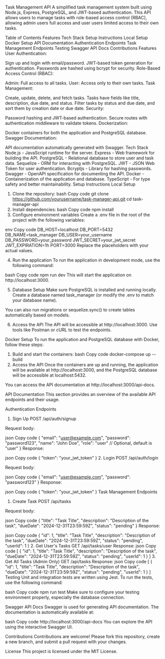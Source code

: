 Task Management API
A simplified task management system built using Node.js, Express, PostgreSQL, and JWT-based authentication. This API allows users to manage tasks with role-based access control (RBAC), allowing admin users full access and user users limited access to their own tasks.

Table of Contents
Features
Tech Stack
Setup Instructions
Local Setup
Docker Setup
API Documentation
Authentication Endpoints
Task Management Endpoints
Testing
Swagger API Docs
Contributions
Features
User Authentication:

Sign up and login with email/password.
JWT-based token generation for authentication.
Passwords are hashed using bcrypt for security.
Role-Based Access Control (RBAC):

Admin: Full access to all tasks.
User: Access only to their own tasks.
Task Management:

Create, update, delete, and fetch tasks.
Tasks have fields like title, description, due date, and status.
Filter tasks by status and due date, and sort them by creation date or due date.
Security:

Password hashing and JWT-based authentication.
Secure routes with authentication middleware to validate tokens.
Dockerization:

Docker containers for both the application and PostgreSQL database.
Swagger Documentation:

API documentation automatically generated with Swagger.
Tech Stack
Node.js - JavaScript runtime for the server.
Express - Web framework for building the API.
PostgreSQL - Relational database to store user and task data.
Sequelize - ORM for interacting with PostgreSQL.
JWT - JSON Web Token for user authentication.
Bcryptjs - Library for hashing passwords.
Swagger - OpenAPI specification for documenting the API.
Docker - Containerization of the application and database.
TypeScript - For type safety and better maintainability.
Setup Instructions
Local Setup
1. Clone the repository:
bash
Copy code
git clone https://github.com/yourusername/task-manager-api.git
cd task-manager-api
2. Install dependencies:
bash
Copy code
npm install
3. Configure environment variables
Create a .env file in the root of the project with the following variables:

env
Copy code
DB_HOST=localhost
DB_PORT=5432
DB_NAME=task_manager
DB_USER=your_username
DB_PASSWORD=your_password
JWT_SECRET=your_jwt_secret
JWT_EXPIRATION=1h
PORT=3000
Replace the placeholders with your actual values.

4. Run the application
To run the application in development mode, use the following command:

bash
Copy code
npm run dev
This will start the application on http://localhost:3000.

5. Database Setup
Make sure PostgreSQL is installed and running locally. Create a database named task_manager (or modify the .env to match your database name).

You can also run migrations or sequelize.sync() to create tables automatically based on models.

6. Access the API
The API will be accessible at http://localhost:3000. Use tools like Postman or cURL to test the endpoints.

Docker Setup
To run the application and PostgreSQL database with Docker, follow these steps:

1. Build and start the containers:
bash
Copy code
docker-compose up --build
2. Access the API
Once the containers are up and running, the application will be available at http://localhost:3000, and the PostgreSQL database will be accessible at localhost:5432.

You can access the API documentation at http://localhost:3000/api-docs.

API Documentation
This section provides an overview of the available API endpoints and their usage.

Authentication Endpoints
1. Sign Up
POST /api/auth/signup

Request body:

json
Copy code
{
  "email": "user@example.com",
  "password": "password123",
  "name": "John Doe",
  "role": "user"  // Optional, default is "user"
}
Response:

json
Copy code
{
  "token": "your_jwt_token"
}
2. Login
POST /api/auth/login

Request body:

json
Copy code
{
  "email": "user@example.com",
  "password": "password123"
}
Response:

json
Copy code
{
  "token": "your_jwt_token"
}
Task Management Endpoints
1. Create Task
POST /api/tasks

Request body:

json
Copy code
{
  "title": "Task Title",
  "description": "Description of the task",
  "dueDate": "2024-12-31T23:59:59Z",
  "status": "pending"
}
Response:

json
Copy code
{
  "id": 1,
  "title": "Task Title",
  "description": "Description of the task",
  "dueDate": "2024-12-31T23:59:59Z",
  "status": "pending",
  "userId": 1
}
2. Get User's Tasks
GET /api/tasks/user
Response:
json
Copy code
[
  {
    "id": 1,
    "title": "Task Title",
    "description": "Description of the task",
    "dueDate": "2024-12-31T23:59:59Z",
    "status": "pending",
    "userId": 1
  }
]
3. Get All Tasks (Admin Only)
GET /api/tasks
Response:
json
Copy code
[
  {
    "id": 1,
    "title": "Task Title",
    "description": "Description of the task",
    "dueDate": "2024-12-31T23:59:59Z",
    "status": "pending",
    "userId": 1
  }
]
Testing
Unit and integration tests are written using Jest. To run the tests, use the following command:

bash
Copy code
npm run test
Make sure to configure your testing environment properly, especially the database connection.

Swagger API Docs
Swagger is used for generating API documentation. The documentation is automatically available at:

bash
Copy code
http://localhost:3000/api-docs
You can explore the API using the interactive Swagger UI.

Contributions
Contributions are welcome! Please fork this repository, create a new branch, and submit a pull request with your changes.

License
This project is licensed under the MIT License.